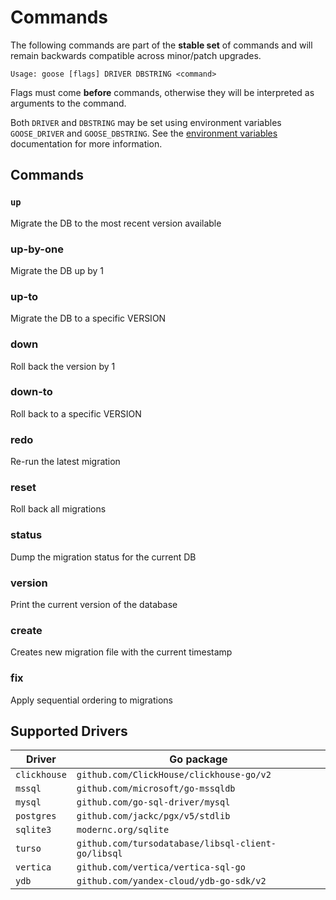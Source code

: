 # Commands

The following commands are part of the **stable set** of commands and will remain backwards
compatible across minor/patch upgrades.

```shell
Usage: goose [flags] DRIVER DBSTRING <command>
```

Flags must come **before** commands, otherwise they will be interpreted as arguments to the command.

Both `DRIVER` and `DBSTRING` may be set using environment variables `GOOSE_DRIVER` and
`GOOSE_DBSTRING`. See the [environment variables](environment_variables.md) documentation for more
information.

## Commands

### **`up`**

Migrate the DB to the most recent version available

### **up-by-one**

Migrate the DB up by 1

### **up-to**

Migrate the DB to a specific VERSION

### **down**

Roll back the version by 1

### **down-to**

Roll back to a specific VERSION

### **redo**

Re-run the latest migration

### **reset**

Roll back all migrations

### **status**

Dump the migration status for the current DB

### **version**

Print the current version of the database

### **create**

Creates new migration file with the current timestamp

### **fix**

Apply sequential ordering to migrations

## Supported Drivers

| Driver       | Go package                                         |
| ------------ | -------------------------------------------------- |
| `clickhouse` | `github.com/ClickHouse/clickhouse-go/v2`           |
| `mssql`      | `github.com/microsoft/go-mssqldb`                  |
| `mysql`      | `github.com/go-sql-driver/mysql`                   |
| `postgres`   | `github.com/jackc/pgx/v5/stdlib`                   |
| `sqlite3`    | `modernc.org/sqlite`                               |
| `turso`      | `github.com/tursodatabase/libsql-client-go/libsql` |
| `vertica`    | `github.com/vertica/vertica-sql-go`                |
| `ydb`        | `github.com/yandex-cloud/ydb-go-sdk/v2`            |

